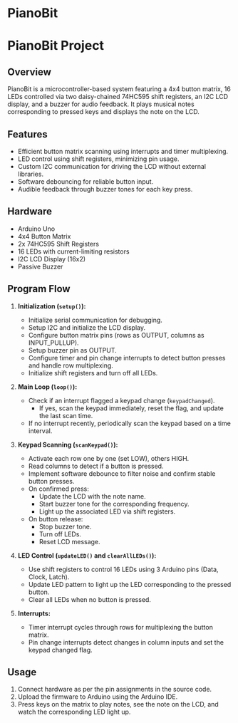 # PianoBit

# PianoBit Project

## Overview
PianoBit is a microcontroller-based system featuring a 4x4 button matrix, 16 LEDs controlled via two daisy-chained 74HC595 shift registers, an I2C LCD display, and a buzzer for audio feedback. It plays musical notes corresponding to pressed keys and displays the note on the LCD.

## Features
- Efficient button matrix scanning using interrupts and timer multiplexing.
- LED control using shift registers, minimizing pin usage.
- Custom I2C communication for driving the LCD without external libraries.
- Software debouncing for reliable button input.
- Audible feedback through buzzer tones for each key press.

## Hardware
- Arduino Uno
- 4x4 Button Matrix
- 2x 74HC595 Shift Registers
- 16 LEDs with current-limiting resistors
- I2C LCD Display (16x2)
- Passive Buzzer

## Program Flow

1. **Initialization (`setup()`):**  
   - Initialize serial communication for debugging.  
   - Setup I2C and initialize the LCD display.  
   - Configure button matrix pins (rows as OUTPUT, columns as INPUT_PULLUP).  
   - Setup buzzer pin as OUTPUT.  
   - Configure timer and pin change interrupts to detect button presses and handle row multiplexing.  
   - Initialize shift registers and turn off all LEDs.

2. **Main Loop (`loop()`):**  
   - Check if an interrupt flagged a keypad change (`keypadChanged`).  
     - If yes, scan the keypad immediately, reset the flag, and update the last scan time.  
   - If no interrupt recently, periodically scan the keypad based on a time interval.  

3. **Keypad Scanning (`scanKeypad()`):**  
   - Activate each row one by one (set LOW), others HIGH.  
   - Read columns to detect if a button is pressed.  
   - Implement software debounce to filter noise and confirm stable button presses.  
   - On confirmed press:  
     - Update the LCD with the note name.  
     - Start buzzer tone for the corresponding frequency.  
     - Light up the associated LED via shift registers.  
   - On button release:  
     - Stop buzzer tone.  
     - Turn off LEDs.  
     - Reset LCD message.

4. **LED Control (`updateLED()` and `clearAllLEDs()`):**  
   - Use shift registers to control 16 LEDs using 3 Arduino pins (Data, Clock, Latch).  
   - Update LED pattern to light up the LED corresponding to the pressed button.  
   - Clear all LEDs when no button is pressed.

5. **Interrupts:**  
   - Timer interrupt cycles through rows for multiplexing the button matrix.  
   - Pin change interrupts detect changes in column inputs and set the keypad changed flag.


## Usage
1. Connect hardware as per the pin assignments in the source code.
2. Upload the firmware to Arduino using the Arduino IDE.
3. Press keys on the matrix to play notes, see the note on the LCD, and watch the corresponding LED light up.



